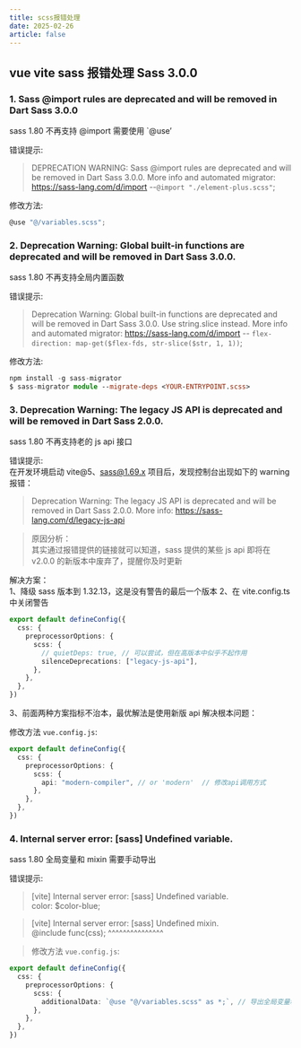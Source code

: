 ```yaml
---
title: scss报错处理
date: 2025-02-26
article: false
---
```


## vue vite sass 报错处理 Sass 3.0.0

### 1. Sass @import rules are deprecated and will be removed in Dart Sass 3.0.0

sass 1.80 不再支持 @import 需要使用 `@use’

错误提示:

> DEPRECATION WARNING: Sass @import rules are deprecated and will be removed in Dart Sass 3.0.0.
> More info and automated migrator: https://sass-lang.com/d/import
> --`@import "./element-plus.scss"`;

修改方法:

```ts
@use "@/variables.scss";
```

### 2. Deprecation Warning: Global built-in functions are deprecated and will be removed in Dart Sass 3.0.0.

sass 1.80 不再支持全局内置函数

错误提示:

> Deprecation Warning: Global built-in functions are deprecated and will be removed in Dart Sass 3.0.0.
> Use string.slice instead.
> More info and automated migrator: https://sass-lang.com/d/import
> -- `flex-direction: map-get($flex-fds, str-slice($str, 1, 1))`;

修改方法:

```ts
npm install -g sass-migrator
$ sass-migrator module --migrate-deps <YOUR-ENTRYPOINT.scss>
```

### 3. Deprecation Warning: The legacy JS API is deprecated and will be removed in Dart Sass 2.0.0.

sass 1.80 不再支持老的 js api 接口

错误提示:  
在开发环境启动 vite@5、sass@1.69.x 项目后，发现控制台出现如下的 warning 报错：

> Deprecation Warning: The legacy JS API is deprecated and will be removed in Dart Sass 2.0.0.
> More info: https://sass-lang.com/d/legacy-js-api

> 原因分析：  
> 其实通过报错提供的链接就可以知道，sass 提供的某些 js api 即将在 v2.0.0 的新版本中废弃了，提醒你及时更新

解决方案：  
1、降级 sass 版本到 1.32.13，这是没有警告的最后一个版本
2、在 vite.config.ts 中关闭警告

```ts
export default defineConfig({
  css: {
    preprocessorOptions: {
      scss: {
        // quietDeps: true, // 可以尝试，但在高版本中似乎不起作用
        silenceDeprecations: ["legacy-js-api"],
      },
    },
  },
})
```

3、前面两种方案指标不治本，最优解法是使用新版 api 解决根本问题：

修改方法 `vue.config.js`:

```ts
export default defineConfig({
  css: {
    preprocessorOptions: {
      scss: {
        api: "modern-compiler", // or 'modern'  // 修改api调用方式
      },
    },
  },
})
```

### 4. Internal server error: [sass] Undefined variable.

sass 1.80 全局变量和 mixin 需要手动导出

错误提示:

> [vite] Internal server error: [sass] Undefined variable.  
>  color: $color-blue;

> [vite] Internal server error: [sass] Undefined mixin.  
> @include func(css);
> ^^^^^^^^^^^^^^^

> 修改方法 `vue.config.js`:

```ts
export default defineConfig({
  css: {
    preprocessorOptions: {
      scss: {
        additionalData: `@use "@/variables.scss" as *;`, // 导出全局变量和 mixin
      },
    },
  },
})
```
